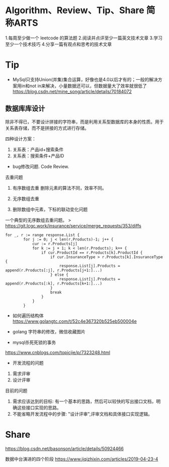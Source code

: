 
# Algorithm、Review、Tip、Share 简称ARTS

1.每周至少做一个 leetcode 的算法题 2.阅读并点评至少一篇英文技术文章 3.学习至少一个技术技巧 4.分享一篇有观点和思考的技术文章


# Tip 

* MySql只支持Union(并集)集合运算，好像也是4.0以后才有的；一般的解决方案用in和not in来解决，小量数据还可以，但数据量大了效率就很低了
https://blog.csdn.net/mine_song/article/details/70184072

## 数据库库设计

除非不得已，不要设计拼接的字符串，而是利用关系型数据库的本身的性质。用于关系表存储，而不是拼接的方式进行存储。

四种设计方案：

1. 关系表：产品id+搜索条件
2. 关系表：搜索条件+产品ID

* bug修改问题. Code Review.

去重问题
1. 有序数组去重
删除元素的算法不同，效率不同。

2. 无序数组去重
3. 删除数组中元素，下标的联动变化问题

一个典型的无序数组去重问题。 > https://git.lcgc.work/insurance/service/merge_requests/353/diffs

```
for _, r := range response.List {
		for j := 0; j < len(r.Products)-1; j++ {
			cur := r.Products[j]
			for k := j + 1; k < len(r.Products); k++ {
				if cur.ProductId == r.Products[k].ProductId {
					if cur.InsuranceType > r.Products[k].InsuranceType {
						response.List[j].Products = append(r.Products[:j], r.Products[j+1:]...)
					} else {
						response.List[j].Products = append(r.Products[:k], r.Products[k+1:]...)
					}
					break
				}
			}
		}

```

* 如何遍历结构体
https://www.golangtc.com/t/52c4e367320b525eb500004e


* golang 字符串的修改，微信收藏图片

* mysql杀死死锁的事务

https://www.cnblogs.com/topicjie/p/7323248.html

* 开发流程的问题

1. 需求评审
2. 设计评审

目前的问题
1. 需求应该达到的目标: 有一个基本的思路，然后可以较快的写出接口文档，明确这些接口实现的思路。
2. 不能省略开发流程中的步骤: "设计评审",评审文档和具体接口实现逻辑。


# Share

https://blog.csdn.net/basonson/article/details/50924466

数据中台演进的四个阶段
https://www.jiqizhixin.com/articles/2019-04-23-4
